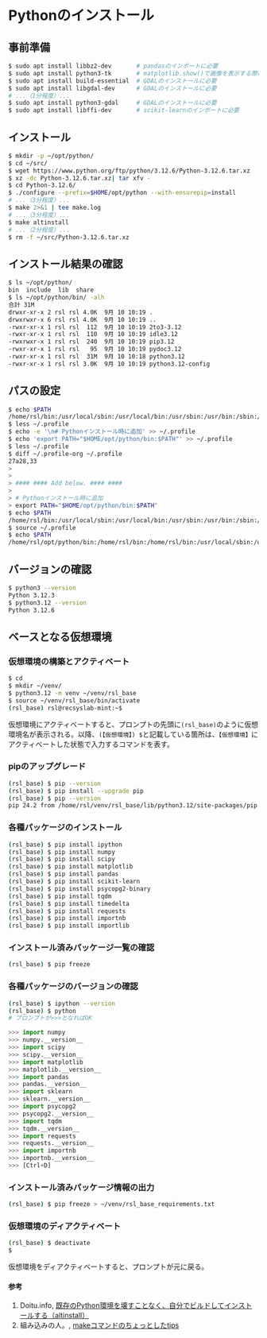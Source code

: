 # Pythonのインストール

## 事前準備
```bash
$ sudo apt install libbz2-dev       # pandasのインポートに必要
$ sudo apt install python3-tk       # matplotlib.show()で画像を表示する際に必要
$ sudo apt install build-essential  # GDALのインストールに必要
$ sudo apt install libgdal-dev      # GDALのインストールに必要
# ...（1分程度）...
$ sudo apt install python3-gdal	    # GDALのインストールに必要
$ sudo apt install libffi-dev       # scikit-learnのインポートに必要
```

## インストール
```bash
$ mkdir -p ~/opt/python/
$ cd ~/src/
$ wget https://www.python.org/ftp/python/3.12.6/Python-3.12.6.tar.xz
$ xz -dc Python-3.12.6.tar.xz| tar xfv -
$ cd Python-3.12.6/
$ ./configure --prefix=$HOME/opt/python --with-ensurepip=install
# ...（3分程度）...
$ make 2>&1 | tee make.log
# ...（3分程度）... 
$ make altinstall
# ...（2分程度）... 
$ rm -f ~/src/Python-3.12.6.tar.xz
```

## インストール結果の確認
```bash
$ ls ~/opt/python/
bin  include  lib  share
$ ls ~/opt/python/bin/ -alh
合計 31M
drwxr-xr-x 2 rsl rsl 4.0K  9月 10 10:19 .
drwxrwxr-x 6 rsl rsl 4.0K  9月 10 10:19 ..
-rwxr-xr-x 1 rsl rsl  112  9月 10 10:19 2to3-3.12
-rwxr-xr-x 1 rsl rsl  110  9月 10 10:19 idle3.12
-rwxrwxr-x 1 rsl rsl  240  9月 10 10:19 pip3.12
-rwxr-xr-x 1 rsl rsl   95  9月 10 10:19 pydoc3.12
-rwxr-xr-x 1 rsl rsl  31M  9月 10 10:18 python3.12
-rwxr-xr-x 1 rsl rsl 3.0K  9月 10 10:19 python3.12-config
```

## パスの設定
```bash
$ echo $PATH
/home/rsl/bin:/usr/local/sbin:/usr/local/bin:/usr/sbin:/usr/bin:/sbin:/bin:/usr/games:/usr/local/games:/snap/bin
$ less ~/.profile
$ echo -e '\n# Pythonインストール時に追加' >> ~/.profile
$ echo 'export PATH="$HOME/opt/python/bin:$PATH"' >> ~/.profile
$ less ~/.profile
$ diff ~/.profile-org ~/.profile
27a28,33
> 
> 
> #### #### Add below. #### ####
> 
> # Pythonインストール時に追加
> export PATH="$HOME/opt/python/bin:$PATH"
$ echo $PATH
/home/rsl/bin:/usr/local/sbin:/usr/local/bin:/usr/sbin:/usr/bin:/sbin:/bin:/usr/games:/usr/local/games:/snap/bin
$ source ~/.profile
$ echo $PATH
/home/rsl/opt/python/bin:/home/rsl/bin:/home/rsl/bin:/usr/local/sbin:/usr/local/bin:/usr/sbin:/usr/bin:/sbin:/bin:/usr/games:/usr/local/games:/snap/bin
```

## バージョンの確認
```bash
$ python3 --version
Python 3.12.3
$ python3.12 --version
Python 3.12.6
```

## ベースとなる仮想環境

### 仮想環境の構築とアクティベート
```bash
$ cd
$ mkdir ~/venv/
$ python3.12 -m venv ~/venv/rsl_base
$ source ~/venv/rsl_base/bin/activate
(rsl_base) rsl@recsyslab-mint:~$
```

仮想環境にアクティベートすると、プロンプトの先頭に`(rsl_base)`のように仮想環境名が表示される。以降、`(【仮想環境】) $`と記載している箇所は、`【仮想環境】`にアクティベートした状態で入力するコマンドを表す。

### pipのアップグレード
```bash
(rsl_base) $ pip --version
(rsl_base) $ pip install --upgrade pip
(rsl_base) $ pip --version
pip 24.2 from /home/rsl/venv/rsl_base/lib/python3.12/site-packages/pip (python 3.12)
```

### 各種パッケージのインストール
```bash
(rsl_base) $ pip install ipython
(rsl_base) $ pip install numpy
(rsl_base) $ pip install scipy
(rsl_base) $ pip install matplotlib
(rsl_base) $ pip install pandas
(rsl_base) $ pip install scikit-learn
(rsl_base) $ pip install psycopg2-binary
(rsl_base) $ pip install tqdm
(rsl_base) $ pip install timedelta
(rsl_base) $ pip install requests
(rsl_base) $ pip install importnb
(rsl_base) $ pip install importlib
```

### インストール済みパッケージ一覧の確認
```bash
(rsl_base) $ pip freeze
```

### 各種パッケージのバージョンの確認
```bash
(rsl_base) $ ipython --version
(rsl_base) $ python
# プロンプトが>>>となればOK
```

```python
>>> import numpy
>>> numpy.__version__
>>> import scipy
>>> scipy.__version__
>>> import matplotlib
>>> matplotlib.__version__
>>> import pandas
>>> pandas.__version__
>>> import sklearn
>>> sklearn.__version__
>>> import psycopg2
>>> psycopg2.__version__
>>> import tqdm
>>> tqdm.__version__
>>> import requests
>>> requests.__version__
>>> import importnb
>>> importnb.__version__
>>> [Ctrl+D]
```

### インストール済みパッケージ情報の出力
```bash
(rsl_base) $ pip freeze > ~/venv/rsl_base_requirements.txt
```

### 仮想環境のディアクティベート
```bash
(rsl_base) $ deactivate
$
```

仮想環境をディアクティベートすると、プロンプトが元に戻る。

#### 参考
1. Doitu.info, [既存のPython環境を壊すことなく、自分でビルドしてインストールする（altinstall）](https://doitu.info/blog/5c45e5ec8dbc7a001af33ce8)
1. 組み込みの人。, [makeコマンドのちょっとしたtips](https://embedded.hatenadiary.org/entry/20090416/p1)
